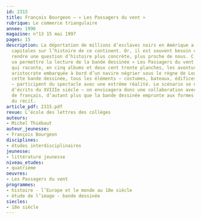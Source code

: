 ```yaml
---
id: 2315
title: François Bourgeon – « Les Passagers du vent » 
rubrique: Le commerce triangulaire
annee: 1996
magazine: n°13 15 mai 1997
pages: 15
description: La déportation de millions d’esclaves noirs en Amérique a eu des conséquences
  capitales sur l’histoire de ce continent. Or, il est souvent besoin d’images pour
  rendre une question d’histoire plus concrète, plus proche de nous. C’est ce que
  va permettre la lecture de la bande dessinée « Les Passagers du vent » (Casterman),
  qui raconte, en cinq albums et deux cent trente planches, les aventures d’une jeune
  aristocrate embarquée à bord d’un navire négrier sous le règne de Louis XVI. Dans
  cette bande dessinée, tous les éléments – costumes, bateaux, édifices, objets divers
  – participent du spectacle avec une extrême réalité. Le scénario se nourrit en partie
  d’écrits du XVIIIe siècle – on envisagera donc une collaboration avec le professeur
  de français, d’autant plus que la bande dessinée emprunte aux formes littéraires
  du récit.
article_pdf: 2315.pdf
revue: L’école des lettres des collèges
auteurs:
- Michel Thiébaut
auteur_jeunesse:
- François Bourgeon
disciplines:
- études interdisciplinaires
jeunesse:
- littérature jeunesse
niveau_etudes:
- quatrième
oeuvres:
- Les Passagers du vent
programmes:
- histoire - l’Europe et le monde au 18e siècle
- étude de l’image - bande dessinée
siecles:
- 18e siècle
---
```

